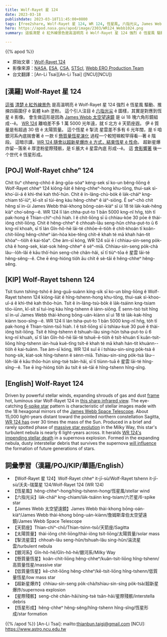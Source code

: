 ```yaml
---
title: Wolf-Rayet 星 124
date: 2023-03-18
publishdate: 2023-03-18T11:45:00+0800
tags: [free2share, Wolf-Rayet 星 124, WR 124, 恆星風, 六指光尖, James Webb 太空望遠鏡, 天箭座, 太陽質量, 掣流星雲, 銀河系, 懸質量恆星, 低質量恆星, 超新星爆炸, 星際殘骸, 恆星形成]
hero: https://apod.nasa.gov/apod/image/2303/WR124_Webb1024.png
summary: 這張清楚 ê 紅外線景色是高溫明亮 ê Wolf-Rayet 星 124 強烈 ê 恆星風 驅動、推捒四箍圍仔 ê 氣體 kah 塗粉。

---
```


{{% apod %}}

- 原始文章：[Wolf-Rayet 124](https://apod.nasa.gov/apod/ap230318.html)
- 影像來源：[NASA](https://www.nasa.gov), [ESA](https://www.esa.int/), [CSA](https://www.asc-csa.gc.ca/eng/), [STScI](https://www.stsci.edu/), [Webb ERO Production Team](https://ui.adsabs.harvard.edu/abs/2022ApJ...936L..14P/abstract)
- 台文翻譯：[An-Li Tsai][An-Li Tsai] ([NCU][NCU])

## [漢羅] Wolf-Rayet 星 124
[這張][frame] [清楚 ê 紅外線景色][this sharp infrared view] 是高溫明亮 ê Wolf-Rayet 星 124 強烈 ê 恆星風 驅動、推捒四箍圍仔 ê 氣體 kah 塗粉。
這个引人注目 ê [六指光尖][6-spike star] ê 圖樣，其實是對應到恆星 ê 影像。
會生做這形是因為 [James Webb 太空望遠鏡][James Webb Space Telescope] 是 ùi 18 塊六角形鏡組成--ê。
[WR 124][WR 124 has] 離咱差不多 1 萬 5000 光年遠，就 tī 北方 ê 天箭座遐。
伊 ê 質量是有超過 30 倍 ê 太陽質量。
這个恆星 ê 掣流 星雲差不多有 6 光年闊，是 tī 咱銀河系內底揣會著 ê 一款 tī [懸質量恆星演化][massive star evolution] 過程一个較短嘛較罕得看--著 ê 階段。
這暗示講，[WR 124 隨會以超新星爆炸 ê 方式，結束恆星 ê 性命][WR 124's impending stellar death]。
超新星爆炸留--落來 ê 厚塗粉星際殘骸，是 tī 脹大 ê 星雲內底 形成--ê。
這 [會影響著][will influence] 後一个世代 ê 恆星形成。


## [POJ] Wolf-Rayet chheⁿ 124
Chit tiuⁿ chheng-chhó ê âng-gōa-sòaⁿ kéng-sek sī ko-un bêng-liōng ê Wolf-Rayet chheⁿ 124 kiông-lia̍t ê hêng-chheⁿ-hong khu-tōng, thui-sak sì-kho͘-ûi-á ê khì-thé kah thô͘-hún.
Chit ê ín-lâng-chù-bo̍k ê la̍k-cháiⁿ kng-chiam tô͘-iūⁿ, kî-si̍t sī tùi-èng kàu hêng-chheⁿ ê iáⁿ-siōng.
Ē seⁿ-chò chit hêng sī in-ūi James Webb thài-khong bōng-oán-kiàⁿ sī ùi 18 tè la̍k-kak-hêng kiàⁿ cho͘-sêng--ê.
WR 124 lī lán chha-put-to 1 bān 5000 kng-nî hn̄g, to̍h tī pak-hong ê Thian-chìⁿ-chō hiah.
I ê chit-liōng sī ū chhiau-kòe 30 pōe ê thài-iông chit-liōng.
Chit ê hêng-chheⁿ ê chhoah-lâu seng-hûn chha-put-to ū 6 kng-nî khoah, sī tī lán Gîn-hô-hē lāi-té chhōe-ē-tio̍h ê chi̍t-khoán tī koân-chit-liōng hêng-chheⁿ ián-hòa kòe-têng chi̍t-ê khah té mā khah hán-tit khòaⁿ--tio̍h ê kai-tōaⁿ.
Che àm-sī kóng, WR 124 sûi ē í chhiau-sin-seng po̍k-chà ê hong-sek, kiat-sok hêng-chheⁿ ê sèⁿ-miā.
Chhiau-sin-seng po̍k-chà lâu--lo̍h-lâi ê kāu thô͘-hún seng-chè chân-hâi, sī tī tiùⁿ-tōa ê 星雲 lāi-té hêng-sêng--ê.
Che ē éng-hióng tio̍h āu chi̍t ê sè-tāi ê hêng-chheⁿ hêng-sêng.


## [KIP] Wolf-Rayet tshenn 124
Tsit tiunn tshing-tshó ê âng-guā-suànn kíng-sik sī ko-un bîng-liōng ê Wolf-Rayet tshenn 124 kiông-lia̍t ê hîng-tshenn-hong khu-tōng, thui-sak sì-khoo-uî-á ê khì-thé kah thôo-hún.
Tsit ê ín-lâng-tsù-bo̍k ê la̍k-tsáinn kng-tsiam tôo-iūnn, kî-si̍t sī tuì-ìng kàu hîng-tshenn ê iánn-siōng.
Ē senn-tsò tsit hîng sī in-uī James Webb thài-khong bōng-uán-kiànn sī uì 18 tè la̍k-kak-hîng kiànn tsoo-sîng--ê.
WR 124 lī lán tsha-put-to 1 bān 5000 kng-nî hn̄g, to̍h tī pak-hong ê Thian-tsìnn-tsō hiah.
I ê tsit-liōng sī ū tshiau-kuè 30 puē ê thài-iông tsit-liōng.
Tsit ê hîng-tshenn ê tshuah-lâu sing-hûn tsha-put-to ū 6 kng-nî khuah, sī tī lán Gîn-hô-hē lāi-té tshuē-ē-tio̍h ê tsi̍t-khuán tī kuân-tsit-liōng hîng-tshenn ián-huà kuè-tîng tsi̍t-ê khah té mā khah hán-tit khuànn--tio̍h ê kai-tuānn.
Tse àm-sī kóng, WR 124 suî ē í tshiau-sin-sing po̍k-tsà ê hong-sik, kiat-sok hîng-tshenn ê sènn-miā.
Tshiau-sin-sing po̍k-tsà lâu--lo̍h-lâi ê kāu thôo-hún sing-tsè tsân-hâi, sī tī tiùnn-tuā ê 星雲 lāi-té hîng-sîng--ê.
Tse ē íng-hióng tio̍h āu tsi̍t ê sè-tāi ê hîng-tshenn hîng-sîng.



## [English] Wolf-Rayet 124
Driven by powerful stellar winds, expanding shrouds of gas and dust [frame][frame] hot, luminous star Wolf-Rayet 124 in [this sharp infrared view][this sharp infrared view].
The eye-catching [6-spike star][6-spike star] pattern is characteristic of stellar images made with the 18 hexagonal mirrors of the [James Webb Space Telescope][James Webb Space Telescope].
About 15,000 light-years distant toward the pointed northern constellation Sagitta, [WR 124 has][WR 124 has] over 30 times the mass of the Sun.
Produced in a brief and rarely spotted phase of [massive star evolution][massive star evolution] in the Milky Way, this star's turbulent nebula is nearly 6 light-years across.
It heralds [WR 124's impending stellar death][WR 124's impending stellar death] in a supernova explosion.
Formed in the expanding nebula, dusty interstellar debris that survives the supernova [will influence][will influence] the formation of future generations of stars.


## 詞彙學習（漢羅/POJ/KIP/華語/English）
- 【Wolf-Rayet 星 124】Wolf-Rayet chheⁿ it-jī-sù/Wolf-Rayet tshenn it-jī-sù/沃夫–瑞葉星 124/Wolf-Rayet 124 (WR 124)
- 【恆星風】hêng-chheⁿ-hong/hîng-tshenn-hong/恆星風/stellar wind
- 【六指光尖】la̍k-cháiⁿ kng-chiam/la̍k-tsáinn kng-tsiam/六芒星/6-spike star
- 【James Webb 太空望遠鏡】James Webb thài-khong bōng-oán-kiàⁿ/James Webb thài-khong bōng-uán-kiànn/詹姆斯韋伯太空望遠鏡/James Webb Space Telescope
- 【天箭座】Thian-chìⁿ-chō/Thian-tsìnn-tsō/天箭座/Sagitta
- 【太陽質量】thài-iông chit-liōng/thài-iông tsit-liōng/太陽質量/solar mass
- 【掣流星雲】chhoah-lâu seng-hûn/tshuah-lâu sing-hûn/湍流星雲/turbulent nebula
- 【銀河系】Gîn-hô-hē/Gîn-hô-hē/銀河系/Milky Way
- 【懸質量恆星】koân-chit-liōng hêng-chheⁿ/kuân-tsit-liōng hîng-tshenn/高質量恆星/massive star
- 【低質量恆星】kē-chit-liōng hêng-chheⁿ/kē-tsit-liōng hîng-tshenn/低質量恆星/low mass star
- 【超新星爆炸】chhiau-sin-seng po̍k-chà/tshiau-sin-sing po̍k-tsà/超新星爆炸/supernova explosion
- 【星際殘骸】seng-chè chân-hâi/sing-tsè tsân-hâi/星際殘骸/interstella debris
- 【恆星形成】hêng-chheⁿ hêng-sêng/hîng-tshenn hîng-sîng/恆星形成/star formation


{{% /apod %}}
[An-Li Tsai]: mailto:thianbun.taigi@gmail.com
[NCU]: https://www.astro.ncu.edu.tw

[copyright]: https://apod.nasa.gov/apod/fap/lib/about_apod.html#srapply
[License]: https://creativecommons.org/licenses/by/2.0/

[frame]:https://ui.adsabs.harvard.edu/abs/2022MNRAS.513.3317Z/abstract
[this sharp infrared view]:https://webbtelescope.org/contents/media/images/2023/111/01GTY9YMA18RV3VMPKS7GQ5P05
[6-spike star]:https://apod.nasa.gov/apod/ap220319.html
[James Webb Space Telescope]:https://webbtelescope.org/home
[WR 124 has]:https://apod.nasa.gov/apod/ap200308.html
[massive star evolution]:https://en.wikipedia.org/wiki/Stellar_evolution#Massive_stars
[WR 124's impending stellar death]:https://webbtelescope.org/contents/news-releases/2023/news-2023-111
[will influence]:https://apod.nasa.gov/apod/ap120621.html



